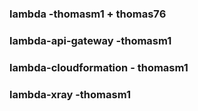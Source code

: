 ### lambda -thomasm1 + thomas76
### lambda-api-gateway -thomasm1
### lambda-cloudformation - thomasm1
### lambda-xray -thomasm1